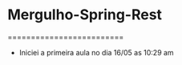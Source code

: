 # Mergulho-Spring-Rest
=========================

- Iniciei a primeira aula no dia 16/05 as 10:29 am
